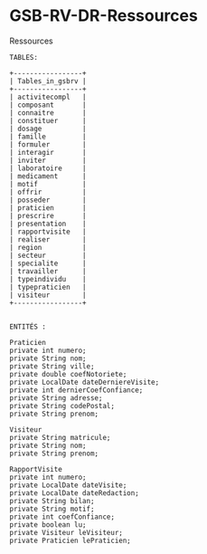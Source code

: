 # GSB-RV-DR-Ressources
Ressources
    
    TABLES: 	
    
    +-----------------+
	| Tables_in_gsbrv |
	+-----------------+
	| activitecompl   |
	| composant       |
	| connaitre       |
	| constituer      |
	| dosage          |
	| famille         |
	| formuler        |
	| interagir       |
	| inviter         |
	| laboratoire     |
	| medicament      |
	| motif           |
	| offrir          |
	| posseder        |
	| praticien       |
	| prescrire       |
	| presentation    |
	| rapportvisite   |
	| realiser        |
	| region          |
	| secteur         |
	| specialite      |
	| travailler      |
	| typeindividu    |
	| typepraticien   |
	| visiteur        |
	+-----------------+
    
    
    ENTITÉS : 
    
    Praticien
    private int numero;
    private String nom;
    private String ville;
    private double coefNotoriete;
    private LocalDate dateDerniereVisite;
    private int dernierCoefConfiance;
    private String adresse;
    private String codePostal;
    private String prenom;
    
    Visiteur
    private String matricule;
    private String nom;
    private String prenom;
    
    RapportVisite
    private int numero;
    private LocalDate dateVisite;
    private LocalDate dateRedaction;
    private String bilan;
    private String motif;
    private int coefConfiance;
    private boolean lu;
    private Visiteur leVisiteur;
    private Praticien lePraticien;
    
    
